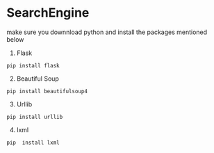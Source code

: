 # SearchEngine

make sure you downnload python and install the packages mentioned below

1. Flask
```
pip install flask
```
2. Beautiful Soup

```
pip install beautifulsoup4
```

3. Urllib

```
pip install urllib
```


4. lxml
```
pip  install lxml
```

